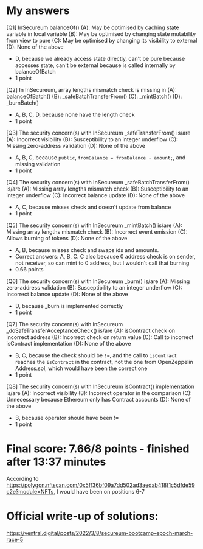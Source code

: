 # My answers
[Q1] InSecureum balanceOf()
(A): May be optimised by caching state variable in local variable
(B): May be optimised by changing state mutability from view to pure
(C): May be optimised by changing its visibility to external
(D): None of the above
- D, because we already access state directly, can't be pure because accesses state, can't be external because is called internally by balanceOfBatch
- 1 point

[Q2] In InSecureum, array lengths mismatch check is missing in
(A): balanceOfBatch()
(B): _safeBatchTransferFrom()
(C): _mintBatch()
(D): _burnBatch()
- A, B, C, D, because none have the length check
- 1 point

[Q3] The security concern(s) with InSecureum _safeTransferFrom() is/are
(A): Incorrect visibility
(B): Susceptibility to an integer underflow
(C): Missing zero-address validation
(D): None of the above
- A, B, C, because ```public```, ```fromBalance = fromBalance - amount;```, and missing validation
- 1 point

[Q4] The security concern(s) with InSecureum _safeBatchTransferFrom() is/are
(A): Missing array lengths mismatch check
(B): Susceptibility to an integer underflow
(C): Incorrect balance update
(D): None of the above
- A, C, because misses check and doesn't update from balance
- 1 point
 
[Q5] The security concern(s) with InSecureum _mintBatch() is/are
(A): Missing array lengths mismatch check
(B): Incorrect event emission
(C): Allows burning of tokens
(D): None of the above
- A, B, because misses check and swaps ids and amounts.
- Correct answers: A, B, C. C also because 0 address check is on sender, not receiver, so can mint to 0 address, but I wouldn't call that burning
- 0.66 points

[Q6] The security concern(s) with InSecureum _burn() is/are
(A): Missing zero-address validation
(B): Susceptibility to an integer underflow
(C): Incorrect balance update
(D): None of the above
- D, because _burn is implemented correctly
- 1 point

[Q7] The security concern(s) with InSecureum _doSafeTransferAcceptanceCheck() is/are
(A): isContract check on incorrect address
(B): Incorrect check on return value
(C): Call to incorrect isContract implementation
(D): None of the above
- B, C, because the check should be ```!=```, and the call to ```isContract``` reaches the ```isContract``` in the contract, not the one from OpenZeppelin Address.sol, which would have been the correct one
- 1 point

[Q8] The security concern(s) with InSecureum isContract() implementation is/are
(A): Incorrect visibility
(B): Incorrect operator in the comparison
(C): Unnecessary because Ethereum only has Contract accounts
(D): None of the above
- B, because operator should have been !=
- 1 point

# Final score: 7.66/8 points - finished after 13:37 minutes
According to https://polygon.nftscan.com/0x5ff36bf09a7dd502ad3aedab418f1c5dfde59c2e?module=NFTs, I would have been on positions 6-7

# Official write-up of solutions:
https://ventral.digital/posts/2022/3/8/secureum-bootcamp-epoch-march-race-5